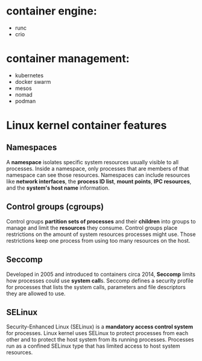 # container engine:
  * runc
  * crio

# container management:
  * kubernetes
  * docker swarm
  * mesos
  * nomad
  * podman
  
# Linux kernel container features

## Namespaces
A **namespace** isolates specific system resources usually visible to all processes. Inside a namespace, only processes that are members of that namespace can see those resources. Namespaces can include resources like **network interfaces**, the **process ID list**, **mount points**, **IPC resources**, and the **system's host name** information.

## Control groups (cgroups)
Control groups **partition sets of processes** and their **children** into groups to manage and limit the **resources** they consume. Control groups place restrictions on the amount of system resources processes might use. Those restrictions keep one process from using too many resources on the host.

## Seccomp
Developed in 2005 and introduced to containers circa 2014, **Seccomp** limits how processes could use **system call**s. Seccomp defines a security profile for processes that lists the system calls, parameters and file descriptors they are allowed to use.

## SELinux
Security-Enhanced Linux (SELinux) is a **mandatory access control system** for processes. Linux kernel uses SELinux to protect processes from each other and to protect the host system from its running processes. Processes run as a confined SELinux type that has limited access to host system resources.
